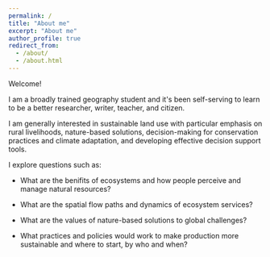 ```yaml
---
permalink: /
title: "About me"
excerpt: "About me"
author_profile: true
redirect_from: 
  - /about/
  - /about.html
---
```


Welcome! 

I am a broadly trained geography student and it's been self-serving to learn to be a better researcher, writer, teacher, and citizen.

I am generally interested in sustainable land use with particular emphasis on rural livelihoods, nature-based solutions, decision-making for conservation practices and climate adaptation, and developing effective decision support tools.

I explore questions such as:

- What are the benifits of ecosystems and how people perceive and manage natural resources?

- What are the spatial flow paths and dynamics of ecosystem services?

- What are the values of nature-based solutions to global challenges?

- What practices and policies would work to make production more sustainable and where to start, by who and when?
